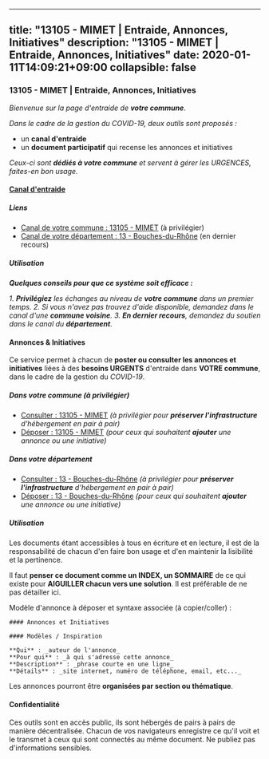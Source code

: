 
---
title: "13105 - MIMET | Entraide, Annonces, Initiatives"
description: "13105 - MIMET | Entraide, Annonces, Initiatives"
date: 2020-01-11T14:09:21+09:00
collapsible: false
---

### 13105 - MIMET | Entraide, Annonces, Initiatives

_Bienvenue sur la page d'entraide de **votre commune**_.

_Dans le cadre de la gestion du COVID-19, deux outils sont proposés :_

- un **canal d'entraide**
- un **document participatif** qui recense les annonces et initiatives

_Ceux-ci sont **dédiés à votre commune** et servent à gérer les URGENCES, faites-en bon usage._

#### [Canal d'entraide](https://entraide.stopcoronavirus.tech/#/channel/13105_mimet)

##### Liens

- [Canal de votre commune : 13105 	- MIMET](https://entraide.stopcoronavirus.tech/#/channel/13105_mimet) (à privilégier)
- [Canal de votre département : 13 	- Bouches-du-Rhône](https://entraide.stopcoronavirus.tech/#/channel/13_bouches-du-rhone) (en dernier recours)

##### Utilisation

_**Quelques conseils pour que ce système soit efficace :**_

_1. **Privilégiez** les échanges au niveau de **votre commune** dans un premier temps._
_2. Si vous n'avez pas trouvez d'aide disponible, demandez dans le canal d'une **commune voisine**._
_3. **En dernier recours**, demandez du soutien dans le canal du **département**._

#### Annonces & Initiatives


Ce service permet à chacun de **poster ou consulter les annonces et initiatives** liées à des **besoins
URGENTS** d'entraide dans **VOTRE commune**, dans le cadre de la gestion du _COVID-19_.

##### Dans votre commune (à privilégier)

- [Consulter : 13105 	- MIMET](https://docs.stopcoronavirus.tech/#/r/markdown/13105_mimet/4XTTMDed4byehjsT4xtiKij6kLW2kfV9UmPCAcjtrUTB7C9hL) _(à privilégier pour **préserver l'infrastructure** d'hébergement en pair à pair)_
- [Déposer : 13105 	- MIMET](https://docs.stopcoronavirus.tech/#/w/markdown/13105_mimet/4XTTMDed4byehjsT4xtiKij6kLW2kfV9UmPCAcjtrUTB7C9hL-K3TgU5nngY7c7nVYZCRHw1hjeJwB2wsnsF4L6izGg6K174nqjBMPk522f6ToZDSBFbK823Q4aLa6ZLqEwDFEVdRvvtuPNKNnm1swVGLfGwrXrxf5SXJd7rhr6KYPQEmuoBkyBBSS) _(pour ceux qui souhaitent **ajouter** une annonce ou une initiative)_

##### Dans votre département

- [Consulter : 13 	- Bouches-du-Rhône](https://docs.stopcoronavirus.tech/#/r/markdown/13_bouches-du-rhone/4XTTMGtVTUCUxo9j249Zkn6r5z67vkBKFx7SWcNAdBiijLzYx) _(à privilégier pour **préserver l'infrastructure** d'hébergement en pair à pair)_
- [Déposer : 13 	- Bouches-du-Rhône](https://docs.stopcoronavirus.tech/#/w/markdown/13_bouches-du-rhone/4XTTMGtVTUCUxo9j249Zkn6r5z67vkBKFx7SWcNAdBiijLzYx-K3TgUQoTm1Lz1H8LRjASEztiyqqQKy9EUEcGaVpwo1FVMMbiWEhF9RSQMJctmMSD67TJhyVekkDxasHTfX5jCrQmcuLABSeNFuKpwizT8nmuazBWw83TTobURaiCZWixU2FddafS) _(pour ceux qui souhaitent **ajouter** une annonce ou une initiative)_


##### Utilisation

Les documents étant accessibles à tous en écriture et en lecture, il est de la
responsabilité de chacun d'en faire bon usage et d'en maintenir la lisibilité
et la pertinence.

Il faut **penser ce document comme un INDEX, un SOMMAIRE** de ce qui existe
pour **AIGUILLER chacun vers une solution**. Il est préférable de ne pas détailler ici.

Modèle d'annonce à déposer et syntaxe associée (à copier/coller) :

    #### Annonces et Initiatives

    #### Modèles / Inspiration

    **Qui** : _auteur de l'annonce_
    **Pour qui** : _à qui s'adresse cette annonce_
    **Description** : _phrase courte en une ligne_
    **Détails** : _site internet, numéro de téléphone, email, etc..._


Les annonces pourront être **organisées par section ou thématique**.

#### Confidentialité

Ces outils sont en accès public, ils sont hébergés de pairs à pairs de manière décentralisée.
Chacun de vos navigateurs enregistre ce qu'il voit et le transmet à ceux qui sont connectés au même document.
Ne publiez pas d'informations sensibles.
